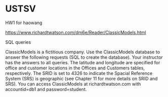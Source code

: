 # USTSV
HW1 for haowang

https://www.richardtwatson.com/dm6e/Reader/ClassicModels.html

SQL queries

ClassicModels is a fictitious company. Use the ClassicModels database to answer the following requests (SQL to create the database). Your instructor has the answers to all queries.
The latitude and longitude are specified for office and customer locations in the Offices and Customers tables, respectively. The SRID is set to 4326 to indicate the Spacial Reference System (SRS) is geographic (see Chapter 11 for more details on SRID and SRS).
You can access ClassicModels at richardtwatson.com with accountid=db1 and password=student.
